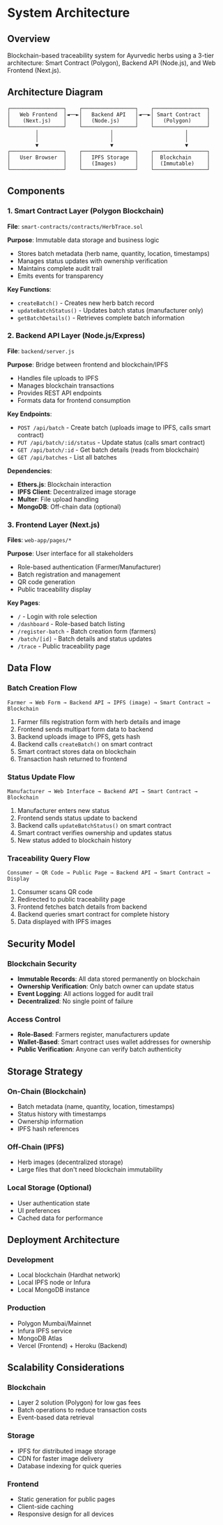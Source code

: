 # System Architecture

## Overview
Blockchain-based traceability system for Ayurvedic herbs using a 3-tier architecture: Smart Contract (Polygon), Backend API (Node.js), and Web Frontend (Next.js).

## Architecture Diagram
```
┌─────────────────┐    ┌─────────────────┐    ┌─────────────────┐
│   Web Frontend  │◄──►│   Backend API   │◄──►│ Smart Contract  │
│    (Next.js)    │    │   (Node.js)     │    │   (Polygon)     │
└─────────────────┘    └─────────────────┘    └─────────────────┘
         │                       │                       │
         │                       │                       │
         ▼                       ▼                       ▼
┌─────────────────┐    ┌─────────────────┐    ┌─────────────────┐
│   User Browser  │    │   IPFS Storage  │    │  Blockchain     │
│                 │    │   (Images)      │    │  (Immutable)    │
└─────────────────┘    └─────────────────┘    └─────────────────┘
```

## Components

### 1. Smart Contract Layer (Polygon Blockchain)
**File**: `smart-contracts/contracts/HerbTrace.sol`

**Purpose**: Immutable data storage and business logic
- Stores batch metadata (herb name, quantity, location, timestamps)
- Manages status updates with ownership verification
- Maintains complete audit trail
- Emits events for transparency

**Key Functions**:
- `createBatch()` - Creates new herb batch record
- `updateBatchStatus()` - Updates batch status (manufacturer only)
- `getBatchDetails()` - Retrieves complete batch information

### 2. Backend API Layer (Node.js/Express)
**File**: `backend/server.js`

**Purpose**: Bridge between frontend and blockchain/IPFS
- Handles file uploads to IPFS
- Manages blockchain transactions
- Provides REST API endpoints
- Formats data for frontend consumption

**Key Endpoints**:
- `POST /api/batch` - Create batch (uploads image to IPFS, calls smart contract)
- `PUT /api/batch/:id/status` - Update status (calls smart contract)
- `GET /api/batch/:id` - Get batch details (reads from blockchain)
- `GET /api/batches` - List all batches

**Dependencies**:
- **Ethers.js**: Blockchain interaction
- **IPFS Client**: Decentralized image storage
- **Multer**: File upload handling
- **MongoDB**: Off-chain data (optional)

### 3. Frontend Layer (Next.js)
**Files**: `web-app/pages/*`

**Purpose**: User interface for all stakeholders
- Role-based authentication (Farmer/Manufacturer)
- Batch registration and management
- QR code generation
- Public traceability display

**Key Pages**:
- `/` - Login with role selection
- `/dashboard` - Role-based batch listing
- `/register-batch` - Batch creation form (farmers)
- `/batch/[id]` - Batch details and status updates
- `/trace` - Public traceability page

## Data Flow

### Batch Creation Flow
```
Farmer → Web Form → Backend API → IPFS (image) → Smart Contract → Blockchain
```

1. Farmer fills registration form with herb details and image
2. Frontend sends multipart form data to backend
3. Backend uploads image to IPFS, gets hash
4. Backend calls `createBatch()` on smart contract
5. Smart contract stores data on blockchain
6. Transaction hash returned to frontend

### Status Update Flow
```
Manufacturer → Web Interface → Backend API → Smart Contract → Blockchain
```

1. Manufacturer enters new status
2. Frontend sends status update to backend
3. Backend calls `updateBatchStatus()` on smart contract
4. Smart contract verifies ownership and updates status
5. New status added to blockchain history

### Traceability Query Flow
```
Consumer → QR Code → Public Page → Backend API → Smart Contract → Display
```

1. Consumer scans QR code
2. Redirected to public traceability page
3. Frontend fetches batch details from backend
4. Backend queries smart contract for complete history
5. Data displayed with IPFS images

## Security Model

### Blockchain Security
- **Immutable Records**: All data stored permanently on blockchain
- **Ownership Verification**: Only batch owner can update status
- **Event Logging**: All actions logged for audit trail
- **Decentralized**: No single point of failure

### Access Control
- **Role-Based**: Farmers register, manufacturers update
- **Wallet-Based**: Smart contract uses wallet addresses for ownership
- **Public Verification**: Anyone can verify batch authenticity

## Storage Strategy

### On-Chain (Blockchain)
- Batch metadata (name, quantity, location, timestamps)
- Status history with timestamps
- Ownership information
- IPFS hash references

### Off-Chain (IPFS)
- Herb images (decentralized storage)
- Large files that don't need blockchain immutability

### Local Storage (Optional)
- User authentication state
- UI preferences
- Cached data for performance

## Deployment Architecture

### Development
- Local blockchain (Hardhat network)
- Local IPFS node or Infura
- Local MongoDB instance

### Production
- Polygon Mumbai/Mainnet
- Infura IPFS service
- MongoDB Atlas
- Vercel (Frontend) + Heroku (Backend)

## Scalability Considerations

### Blockchain
- Layer 2 solution (Polygon) for low gas fees
- Batch operations to reduce transaction costs
- Event-based data retrieval

### Storage
- IPFS for distributed image storage
- CDN for faster image delivery
- Database indexing for quick queries

### Frontend
- Static generation for public pages
- Client-side caching
- Responsive design for all devices